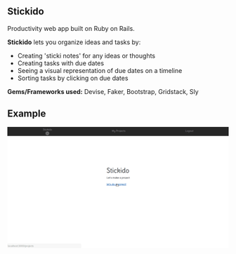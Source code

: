## Stickido
Productivity web app built on Ruby on Rails.

__Stickido__ lets you organize ideas and tasks by:

* Creating 'sticki notes' for any ideas or thoughts
* Creating tasks with due dates
* Seeing a visual representation of due dates on a timeline
* Sorting tasks by clicking on due dates 

**Gems/Frameworks used:** Devise, Faker, Bootstrap, Gridstack, Sly 

## Example
![alt text](example/stickido.gif "Stickido example")